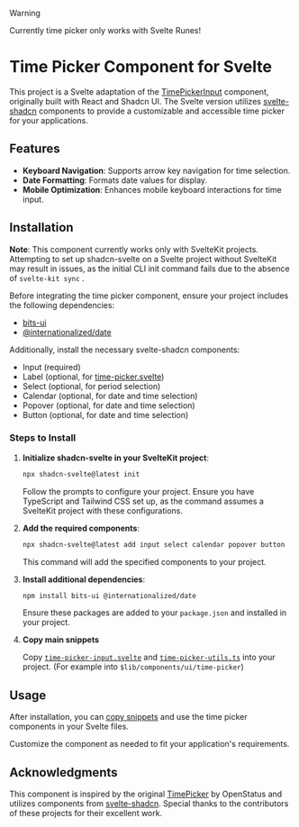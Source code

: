 > [!WARNING]  
> Currently time picker only works with Svelte Runes!

# Time Picker Component for Svelte

This project is a Svelte adaptation of the [TimePickerInput](https://time.openstatus.dev/) component, originally built with React and Shadcn UI. The Svelte version utilizes [svelte-shadcn](https://next.shadcn-svelte.com/docs/installation/sveltekit) components to provide a customizable and accessible time picker for your applications.

## Features

- **Keyboard Navigation**: Supports arrow key navigation for time selection.
- **Date Formatting**: Formats date values for display.
- **Mobile Optimization**: Enhances mobile keyboard interactions for time input.

## Installation

**Note**: This component currently works only with SvelteKit projects. Attempting to set up shadcn-svelte on a Svelte project without SvelteKit may result in issues, as the initial CLI init command fails due to the absence of `svelte-kit sync` .

Before integrating the time picker component, ensure your project includes the following dependencies:

- [bits-ui](https://www.npmjs.com/package/bits-ui)
- [@internationalized/date](https://www.npmjs.com/package/@internationalized/date)

Additionally, install the necessary svelte-shadcn components:

- Input (required)
- Label (optional, for [time-picker.svelte](./src/lib/snippets/time-picker.svelte))
- Select (optional, for period selection)
- Calendar (optional, for date and time selection)
- Popover (optional, for date and time selection)
- Button (optional, for date and time selection)

### Steps to Install

1. **Initialize shadcn-svelte in your SvelteKit project**:

   ```bash
   npx shadcn-svelte@latest init
   ```

   Follow the prompts to configure your project. Ensure you have TypeScript and Tailwind CSS set up, as the command assumes a SvelteKit project with these configurations.

2. **Add the required components**:

   ```bash
   npx shadcn-svelte@latest add input select calendar popover button
   ```

   This command will add the specified components to your project.

3. **Install additional dependencies**:

   ```bash
   npm install bits-ui @internationalized/date
   ```

   Ensure these packages are added to your `package.json` and installed in your project.

4. **Copy main snippets**
   
   Copy [`time-picker-input.svelte`](./src/lib/snippets/time-picker-input.svelte) and [`time-picker-utils.ts`](./src/lib/snippets/time-picker-utils.ts) into your project. (For example into `$lib/components/ui/time-picker`)

## Usage

After installation, you can [copy snippets](./src/lib/snippets/) and use the time picker components in your Svelte files.

Customize the component as needed to fit your application's requirements.

## Acknowledgments

This component is inspired by the original [TimePicker](https://time.openstatus.dev/) by OpenStatus and utilizes components from [svelte-shadcn](https://next.shadcn-svelte.com/docs/installation/sveltekit). 
Special thanks to the contributors of these projects for their excellent work. 